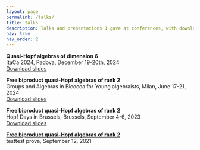 ```yaml
---
layout: page
permalink: /talks/
title: talks
description: Talks and presentations I gave at conferences, with downloadable slides.
nav: true
nav_order: 2
---
```


**Quasi-Hopf algebras of dimension 6** \
ItaCa 2024, Padova, December 19-20th, 2024 \
[Download slides](https://github.com/matteo-misurati/matteo-misurati.github.io/blob/main/assets/pdf/slides_itaca24.pdf?raw=true)

**Free biproduct quasi-Hopf algebras of rank 2** \
Groups and Algebras in Bicocca for Young algebraists, Milan, June 17-21, 2024 \
[Download slides](https://github.com/matteo-misurati/matteo-misurati.github.io/blob/main/assets/pdf/slides_gaby24.pdf?raw=true)

**Free biproduct quasi-Hopf algebras of rank 2** \
Hopf Days in Brussels, Brussels, September 4-6, 2023 \
[Download slides](https://github.com/matteo-misurati/matteo-misurati.github.io/blob/main/assets/pdf/slides__hopf_days_in_brussels23.pdf?raw=true)

[**Free biproduct quasi-Hopf algebras of rank 2**](http://reddit.com) \
testtest prova, September 12, 2021 


